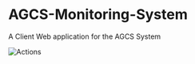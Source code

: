 # AGCS-Monitoring-System
 A Client Web application for the AGCS System

![Actions](https://github.com/jbryan11/agcs-client/workflows/Master%20Workflow/badge.svg)
